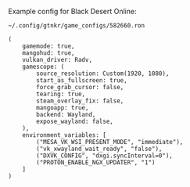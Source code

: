 Example config for Black Desert Online:

``~/.config/gtnkr/game_configs/582660.ron``
```
(
	gamemode: true,
    mangohud: true,
    vulkan_driver: Radv,
    gamescope: (
        source_resolution: Custom(1920, 1080),
        start_as_fullscreen: true,
        force_grab_cursor: false,
        tearing: true,
		steam_overlay_fix: false,
		mangoapp: true,
		backend: Wayland,
		expose_wayland: false,
    ),
    environment_variables: [
        ("MESA_VK_WSI_PRESENT_MODE", "immediate"),
        ("vk_xwayland_wait_ready", "false"),
		("DXVK_CONFIG", "dxgi.syncInterval=0"),
		("PROTON_ENABLE_NGX_UPDATER", "1")
	]
)
```
